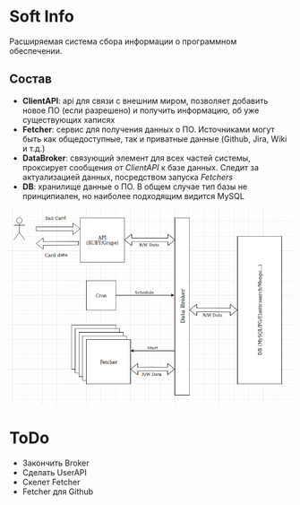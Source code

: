 # Soft Info

Расширяемая система сбора информации о программном обеспечении.

## Состав

* **ClientAPI**: api для связи с внешним миром, позволяет добавить новое ПО (если разрешено) и получить информацию, об уже существующих хаписях
* **Fetcher**: сервис для получения данных о ПО. Источниками могут быть как общедоступные, так и приватные данные (Github, Jira, Wiki и т.д.)
* **DataBroker**: связующий элемент для всех частей системы, проксирует сообщения от _ClientAPI_ к базе данных. Следит за актуализацией данных, посредством запуска _Fetchers_
* **DB**: хранилище данные о ПО. В общем случае тип базы не принципиален, но наиболее подходящим видится MySQL

![Архитектура](arch.png)

# ToDo

* Закончить Broker
* Сделать UserAPI
* Скелет Fetcher
* Fetcher для Github